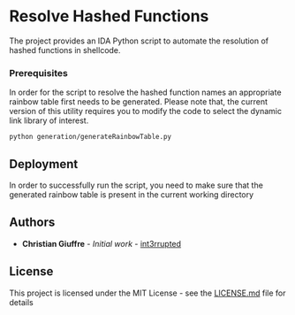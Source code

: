 # Resolve Hashed Functions

The project provides an IDA Python script to automate the resolution of hashed functions in shellcode. 

### Prerequisites

In order for the script to resolve the hashed function names an appropriate rainbow table first needs to be generated. Please note that, the current version of this utility requires you to modify the code to select the dynamic link library of interest.

```
python generation/generateRainbowTable.py
```

## Deployment

In order to successfully run the script, you need to make sure that the generated rainbow table is present in the current working directory

## Authors

* **Christian Giuffre** - *Initial work* - [int3rrupted](https://github.com/int3rrupted)

## License

This project is licensed under the MIT License - see the [LICENSE.md](LICENSE.md) file for details